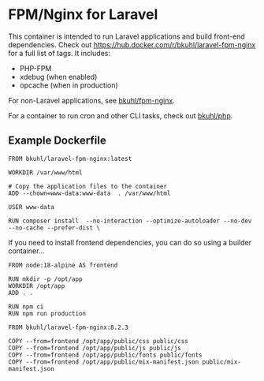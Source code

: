 # FPM/Nginx for Laravel

This container is intended to run Laravel applications and build front-end dependencies.  Check out https://hub.docker.com/r/bkuhl/laravel-fpm-nginx for a full list of tags.  It includes:
 
 * PHP-FPM
 * xdebug (when enabled)
 * opcache (when in production)
   
For non-Laravel applications, see [bkuhl/fpm-nginx](https://github.com/bkuhl/fpm-nginx).

For a container to run cron and other CLI tasks, check out [bkuhl/php](https://github.com/bkuhl/php).

## Example Dockerfile

```
FROM bkuhl/laravel-fpm-nginx:latest

WORKDIR /var/www/html

# Copy the application files to the container
ADD --chown=www-data:www-data  . /var/www/html

USER www-data

RUN composer install  --no-interaction --optimize-autoloader --no-dev --no-cache --prefer-dist \
```

If you need to install frontend dependencies, you can do so using a builder container...

```
FROM node:18-alpine AS frontend

RUN mkdir -p /opt/app
WORKDIR /opt/app
ADD . .

RUN npm ci
RUN npm run production

FROM bkuhl/laravel-fpm-nginx:8.2.3

COPY --from=frontend /opt/app/public/css public/css
COPY --from=frontend /opt/app/public/js public/js
COPY --from=frontend /opt/app/public/fonts public/fonts
COPY --from=frontend /opt/app/public/mix-manifest.json public/mix-manifest.json

```
